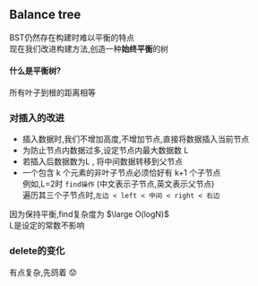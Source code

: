 ## Balance tree
BST仍然存在构建时难以平衡的特点  
现在我们改进构建方法,创造一种**始终平衡**的树
#### 什么是平衡树?
所有叶子到根的距离相等
### 对插入的改进
- 插入数据时,我们不增加高度,不增加节点,直接将数据插入当前节点
- 为防止节点内数据过多,设定节点内最大数据数 L  
- 若插入后数据数为L , 将中间数据转移到父节点 
- 一个包含 k 个元素的非叶子节点必须恰好有 k+1 个子节点  
例如,L=2时 `find操作` (中文表示子节点,英文表示父节点)  
遍历其三个子节点时,`左边 < left < 中间 < right < 右边`

因为保持平衡,find复杂度为 $\large O(logN)$   
L是设定的常数不影响

### delete的变化

有点复杂,先鸽着 :worried: